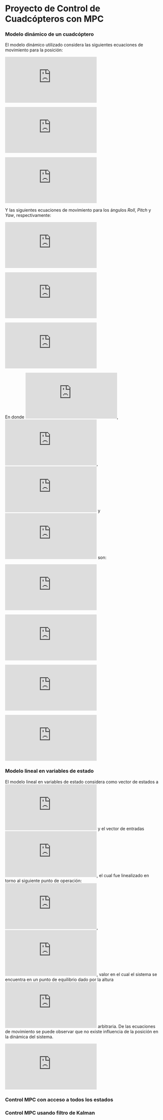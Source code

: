 # Proyecto de Control de Cuadcópteros con MPC
### Modelo dinámico de un cuadcóptero
El modelo dinámico utilizado considera las siguientes ecuaciones de movimiento para la posición:

![ec x](http://latex.codecogs.com/png.latex?%5Cinline%20%5Cdpi%7B100%7D%20%5Csmall%20%5Cddot%7Bx%7D%3D%5Cfrac%7BU%7D%7Bm%7D%28cos%28%5Cpsi%29sin%28%5Ctheta%29sin%28%5Cphi%29&plus;sin%28%5Cpsi%29sin%28%5Cphi%29%29)

![ec y](http://latex.codecogs.com/png.latex?%5Cinline%20%5Cdpi%7B100%7D%20%5Csmall%20%5Cddot%7By%7D%3D%5Cfrac%7BU%7D%7Bm%7D%28sin%28%5Cpsi%29sin%28%5Ctheta%29cos%28%5Cphi%29-cos%28%5Cpsi%29sin%28%5Cphi%29%29)

![ec_z](http://latex.codecogs.com/png.latex?%5Cinline%20%5Cdpi%7B100%7D%20%5Csmall%20%5Cddot%7Bz%7D%3D%5Cfrac%7BU%7D%7Bm%7Dcos%28%5Ctheta%29cos%28%5Cphi%29-g)

Y las siguientes ecuaciones de movimiento para los ángulos *Roll*, *Pitch* y *Yaw*, respectivamente:

![ec_phi](http://latex.codecogs.com/png.latex?%5Cinline%20%5Cdpi%7B100%7D%20%5Csmall%20%5Cddot%7B%5Cphi%7D%3D%5Cfrac%7BI_%7Byy%7D-I_%7Bzz%7D%7D%7BI_%7Bxx%7D%7D%5Cdot%7B%5Ctheta%7D%5Cdot%7B%5Cpsi%7D&plus;%5Cfrac%7B%5Ctau_x%7D%7BI_%7Bxx%7D%7D)

![ec_theta](http://latex.codecogs.com/png.latex?%5Cinline%20%5Cdpi%7B100%7D%20%5Csmall%20%5Cddot%7B%5Ctheta%7D%3D%5Cfrac%7BI_%7Bzz%7D-I_%7Bxx%7D%7D%7BI_%7Byy%7D%7D%5Cdot%7B%5Cphi%7D%5Cdot%7B%5Cpsi%7D&plus;%5Cfrac%7B%5Ctau_y%7D%7BI_%7Byy%7D%7D)

![ec_psi](http://latex.codecogs.com/png.latex?%5Cinline%20%5Cdpi%7B100%7D%20%5Csmall%20%5Cddot%7B%5Cpsi%7D%3D%5Cfrac%7BI_%7Bxx%7D-I_%7Byy%7D%7D%7BI_%7Bzz%7D%7D%5Cdot%7B%5Cphi%7D%5Cdot%7B%5Ctheta%7D&plus;%5Cfrac%7B%5Ctau_z%7D%7BI_%7Bzz%7D%7D)

En donde ![ec_tau_x](http://latex.codecogs.com/png.latex?%5Cinline%20%5Cdpi%7B100%7D%20%5Csmall%20%5Ctau_x), ![ec_tau_y](http://latex.codecogs.com/png.latex?%5Cinline%20%5Cdpi%7B100%7D%20%5Csmall%20%5Ctau_y), ![ec_tau_z](http://latex.codecogs.com/png.latex?%5Cinline%20%5Cdpi%7B100%7D%20%5Csmall%20%5Ctau_z) y ![ec_u](http://latex.codecogs.com/png.latex?%5Cinline%20%5Cdpi%7B100%7D%20%5Csmall%20U) son:

![ec_taux](http://latex.codecogs.com/png.latex?%5Cinline%20%5Cdpi%7B100%7D%20%5Csmall%20%5Ctau_x%3DbL%28%5COmega_4%5E%7B2%7D-%5COmega_2%5E%7B2%7D%29)

![ec_tauy](http://latex.codecogs.com/png.latex?%5Cinline%20%5Cdpi%7B100%7D%20%5Csmall%20%5Ctau_y%3DbL%28%5COmega_3%5E%7B2%7D-%5COmega_1%5E%7B2%7D%29)

![ec_tauz](http://latex.codecogs.com/png.latex?%5Cinline%20%5Cdpi%7B100%7D%20%5Csmall%20%5Ctau_z%3Dd%28%5COmega_1%5E%7B2%7D-%5COmega_2%5E%7B2%7D&plus;%5COmega_3%5E%7B2%7D-%5COmega_4%5E%7B2%7D%29)

![ec_U](http://latex.codecogs.com/png.latex?%5Cinline%20%5Cdpi%7B100%7D%20%5Csmall%20U%3Db%28%5COmega_1%5E%7B2%7D&plus;%5COmega_2%5E%7B2%7D&plus;%5COmega_3%5E%7B2%7D&plus;%5COmega_4%5E%7B2%7D%29)

### Modelo lineal en variables de estado
El modelo lineal en variables de estado considera como vector de estados a ![ec_X](http://latex.codecogs.com/png.latex?%5Cinline%20%5Cdpi%7B100%7D%20%5Csmall%20X%3D%5Bx%2C%20%5Cdot%7Bx%7D%2C%20y%2C%20%5Cdot%7By%7D%2C%20z%2C%20%5Cdot%7Bz%7D%2C%20%5Cphi%2C%20%5Cdot%7B%5Cphi%7D%2C%20%5Ctheta%2C%20%5Cdot%7B%5Ctheta%7D%2C%20%5Cpsi%2C%20%5Cdot%7B%5Cpsi%7D%5D) y el vector de entradas ![ec_UU](http://latex.codecogs.com/png.latex?%5Cinline%20%5Cdpi%7B100%7D%20%5Csmall%20u%3D%5B%5COmega_1%2C%20%5COmega_2%2C%20%5COmega_3%2C%20%5COmega_4%5D), el cual fue linealizado en torno al siguiente punto de operación: ![ec_barX](http://latex.codecogs.com/png.latex?%5Cinline%20%5Cdpi%7B100%7D%20%5Csmall%20%5Cbar%7BX%7D%3D%5B0%2C%200%2C%200%2C%200%2C%20%5Cbar%7Bz%7D%2C%200%2C%200%2C%200%2C%200%2C%200%2C%200%2C%200%5D), ![ec_barU](http://latex.codecogs.com/png.latex?%5Cinline%20%5Cdpi%7B100%7D%20%5Csmall%20%5Cbar%7BU%7D%3D%5B192.767%2C%20192.767%2C%20192.767%2C%20192.767%5D), valor en el cual el sistema se encuentra en un punto de equilibrio dado por la altura ![ec_barz](http://latex.codecogs.com/png.latex?%5Cinline%20%5Cdpi%7B100%7D%20%5Csmall%20%5Cbar%7Bz%7D) arbitraria. De las ecuaciones de movimiento se puede observar que no existe influencia de la posición en la dinámica del sistema.

![ec_AcBc](http://latex.codecogs.com/png.latex?%5Cinline%20%5Cdpi%7B100%7D%20%5Csmall%20%5Cbegin%7Bmatrix%7D%20A_c%3D%5Cbegin%7Bbmatrix%7D%200%20%26%201%20%26%200%20%26%200%20%26%200%20%26%200%20%26%200%20%26%200%20%26%200%20%26%200%20%26%200%20%26%200%5C%5C%200%20%26%200%20%26%200%20%26%200%20%26%200%20%26%200%20%26%200%20%26%200%20%26%20g%20%26%200%20%26%200%20%26%200%5C%5C%200%20%26%200%20%26%200%20%26%201%20%26%200%20%26%200%20%26%200%20%26%200%20%26%200%20%26%200%20%26%200%20%26%200%5C%5C%200%20%26%200%20%26%200%20%26%200%20%26%200%20%26%200%20%26-g%20%26%200%20%26%200%20%26%200%20%26%200%20%26%200%5C%5C%200%20%26%200%20%26%200%20%26%200%20%26%200%20%26%201%20%26%200%20%26%200%20%26%200%20%26%200%20%26%200%20%26%200%5C%5C%200%20%26%200%20%26%200%20%26%200%20%26%200%20%26%200%20%26%200%20%26%200%20%26%200%20%26%200%20%26%200%20%26%200%5C%5C%200%20%26%200%20%26%200%20%26%200%20%26%200%20%26%200%20%26%200%20%26%201%20%26%200%20%26%200%20%26%200%20%26%200%5C%5C%200%20%26%200%20%26%200%20%26%200%20%26%200%20%26%200%20%26%200%20%26%200%20%26%200%20%26%200%20%26%200%20%26%200%5C%5C%200%20%26%200%20%26%200%20%26%200%20%26%200%20%26%200%20%26%200%20%26%200%20%26%200%20%26%201%20%26%200%20%26%200%5C%5C%200%20%26%200%20%26%200%20%26%200%20%26%200%20%26%200%20%26%200%20%26%200%20%26%200%20%26%200%20%26%200%20%26%200%5C%5C%200%20%26%200%20%26%200%20%26%200%20%26%200%20%26%200%20%26%200%20%26%200%20%26%200%20%26%200%20%26%200%20%26%201%5C%5C%200%20%26%200%20%26%200%20%26%200%20%26%200%20%26%200%20%26%200%20%26%200%20%26%200%20%26%200%20%26%200%20%26%200%20%5Cend%7Bbmatrix%7D%20%26%20B_c%3D%5Cbegin%7Bbmatrix%7D%200%20%26%200%20%26%200%20%26%200%20%5C%5C%200%20%26%200%20%26%200%20%26%200%20%5C%5C%200%20%26%200%20%26%200%20%26%200%5C%5C%200%20%26%200%20%26%200%20%26%200%5C%5C%200%20%26%200%20%26%200%20%26%200%20%5C%5C%200.0254496%20%26%200.0254496%20%26%200.0254496%20%26%200.0254496%20%5C%5C%200%20%26%200%20%26%200%20%26%200%20%5C%5C%200%20%26%20-0.2213%20%26%200%20%26%200.2213%20%5C%5C%200%20%26%200%20%26%200%20%26%200%20%5C%5C%20-0.2213%20%26%200%20%26%200.2213%20%26%200%20%5C%5C%200%20%26%200%20%26%200%20%26%200%20%5C%5C%200.043818%20%26%20-0.043818%20%26%200.043818%20%26%20-0.043818%20%5Cend%7Bbmatrix%7D%20%5Cend%7Bmatrix%7D)

### Control MPC con acceso a todos los estados

### Control MPC usando filtro de Kalman
